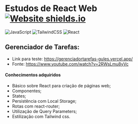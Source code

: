 # Estudos de React Web [![Website shields.io](https://img.shields.io/website-up-down-green-red/http/shields.io.svg)](http://shields.io/)
![JavaScript](https://img.shields.io/badge/javascript-%23323330.svg?style=for-the-badge&logo=javascript&logoColor=%23F7DF1E) ![TailwindCSS](https://img.shields.io/badge/tailwindcss-%2338B2AC.svg?style=for-the-badge&logo=tailwind-css&logoColor=white)
![React](https://img.shields.io/badge/react-%2320232a.svg?style=for-the-badge&logo=react&logoColor=%2361DAFB) 

## Gerenciador de Tarefas:
- Link para teste: https://gerenciadortarefas-gules.vercel.app/
- Fonte: https://www.youtube.com/watch?v=2RWsLmu8yVc
#### Conhecimentos adquiridos
- Básico sobre React para criação de páginas web;
- Componentes;
- States;
- Persistência com Local Storage;
- Rotas com react-router;
- Utilização de Query Parameters;
- Estilização com Tailwind css.
